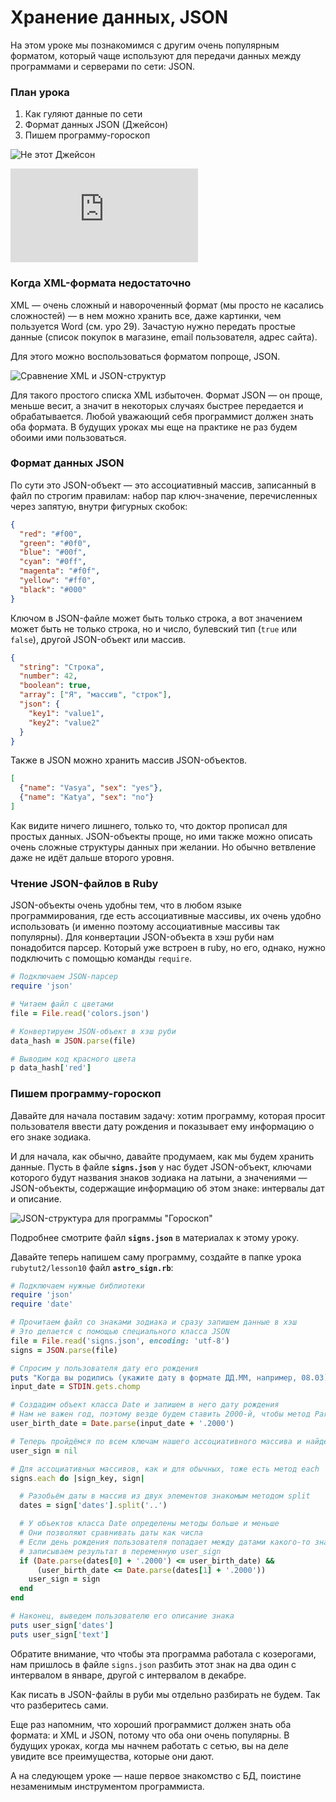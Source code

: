 # Хранение данных, JSON 

 На этом уроке мы познакомимся с другим очень популярным форматом, который чаще используют для передачи данных между программами и серверами по сети: JSON.

### План урока
1. Как гуляют данные по сети
2. Формат данных JSON (Джейсон)
3. Пишем программу-гороскоп

![Не этот Джейсон](http://goodprogrammer.ru/system/rich_texts/000/000/352dde143ea177850979c1fcd7a12ec54ad276f2f8e/00-json-for-text.jpg?1441266892 "Не этот Джейсон")


<!-- youtube starts here -->
<script>
var videoPlan = {}
</script>

<div class="embed-responsive embed-responsive-16by9 rubyrush-video" id="video-0">
<iframe src="https://www.youtube.com/embed/CQU230pVP3A" frameborder="0" allow="accelerometer; autoplay; encrypted-media; gyroscope; picture-in-picture" allowfullscreen></iframe>
<script>
videoPlan["video-0"] = [{"begin":"0:06","comment":"Приветствие и план урока "},{"begin":"0:38","comment":"Почему бывает недостаточно XML"},{"begin":"2:29","comment":"Используем JSON в Ruby "},{"begin":"4:42","comment":"Программа «Гороскоп»: постановка задачи"},{"begin":"5:43","comment":"Программа «Гороскоп»: структура JSON файла"},{"begin":"8:27","comment":"Программа «Гороскоп»: пишем основной код"},{"begin":"13:47","comment":"Программа «Гороскоп»: исправляем хитрые ошибки"}]
</script>
</div>

 <!-- youtube ends here --> 

### Когда XML-формата недостаточно

XML — очень сложный и навороченный формат (мы просто не касались сложностей) — в нем можно хранить все, даже картинки, чем пользуется Word (см. уро 29). Зачастую нужно передать простые данные (список покупок в магазине, email пользователя, адрес сайта).

Для этого можно воспользоваться форматом попроще, JSON.

![Сравнение XML и JSON-структур](http://goodprogrammer.ru/system/rich_texts/000/000/3540ef8f01ff0e8e47ede4a4247dbd03e0fafa2e70d/01-json-for-text.jpg?1441266892 "Сравнение XML и JSON-структур")

Для такого простого списка XML избыточен. Формат JSON — он проще, меньше весит, а значит в некоторых случаях быстрее передается и обрабатывается. Любой уважающий себя программист должен знать оба формата. В будущих уроках мы еще на практике не раз будем обоими ими пользоваться.

### Формат данных JSON

По сути это JSON-объект — это ассоциативный массив, записанный в файл по строгим правилам: набор пар ключ-значение, перечисленных через запятую, внутри фигурных скобок:

```json
{
  "red": "#f00",
  "green": "#0f0",
  "blue": "#00f",
  "cyan": "#0ff",
  "magenta": "#f0f",
  "yellow": "#ff0",
  "black": "#000"
}
```

Ключом в JSON-файле может быть только строка, а вот значением может быть не только строка, но и число, булевский тип (`true` или `false`), другой JSON-объект или массив.

```json
{
  "string": "Строка",
  "number": 42,
  "boolean": true,
  "array": ["Я", "массив", "строк"],
  "json": {
    "key1": "value1",
    "key2": "value2"
  }
}
```

Также в JSON можно хранить массив JSON-объектов.

```json
[
  {"name": "Vasya", "sex": "yes"},
  {"name": "Katya", "sex": "no"}
]
```

Как видите ничего лишнего, только то, что доктор прописал для простых данных. JSON-объекты проще, но ими также можно описать очень сложные структуры данных при желании. Но обычно ветвление даже не идёт дальше второго уровня.

### Чтение JSON-файлов в Ruby

JSON-объекты очень удобны тем, что в любом языке программирования, где есть ассоциативные массивы, их очень удобно использовать (и именно поэтому ассоциативные массивы так популярны). Для конвертации JSON-объекта в хэш руби нам понадобится парсер. Который уже встроен в ruby, но его, однако, нужно подключить с помощью команды `require`.

```ruby
# Подключаем JSON-парсер
require 'json'

# Читаем файл с цветами
file = File.read('colors.json')

# Конвертируем JSON-объект в хэш руби
data_hash = JSON.parse(file)

# Выводим код красного цвета
p data_hash['red']
```

### Пишем программу-гороскоп

Давайте для начала поставим задачу: хотим программу, которая просит пользователя ввести дату рождения и показывает ему информацию о его знаке зодиака.

И для начала, как обычно, давайте продумаем, как мы будем хранить данные. Пусть в файле **`signs.json`** у нас будет JSON-объект, ключами которого будут названия знаков зодиака на латыни, а значениями — JSON-объекты, содержащие информацию об этом знаке: интервалы дат и описание.

![JSON-структура для программы "Гороскоп"](http://goodprogrammer.ru/system/rich_texts/000/000/353419d61527e20e15beacd2e81d30115eead4aabb8/02-astro-signs-for-text.jpg?1441266892 "JSON-структура для программы 'Гороскоп'")

Подробнее смотрите файл **`signs.json`** в материалах к этому уроку.

Давайте теперь напишем саму программу, создайте в папке урока `rubytut2/lesson10` файл **`astro_sign.rb`**:

```ruby
# Подключаем нужные библиотеки
require 'json'
require 'date'

# Прочитаем файл со знаками зодиака и сразу запишем данные в хэш
# Это делается с помощью специального класса JSON
file = File.read('signs.json', encoding: 'utf-8')
signs = JSON.parse(file)

# Спросим у пользователя дату его рождения
puts "Когда вы родились (укажите дату в формате ДД.ММ, например, 08.03)"
input_date = STDIN.gets.chomp

# Создадим объект класса Date и запишем в него дату рождения
# Нам не важен год, поэтому везде будем ставить 2000-й, чтобы метод Parse мог взять конкретную дату
user_birth_date = Date.parse(input_date + '.2000')

# Теперь пройдёмся по всем ключам нашего ассоциативного массива и найдём нужный знак
user_sign = nil

# Для ассоциативных массивов, как и для обычных, тоже есть метод each
signs.each do |sign_key, sign|

  # Разобьём даты в массив из двух элементов знакомым методом split
  dates = sign['dates'].split('..')

  # У объектов класса Date определены методы больше и меньше
  # Они позволяют сравнивать даты как числа
  # Если день рождения пользователя попадает между датами какого-то знака зодиака,
  # записываем результат в переменную user_sign
  if (Date.parse(dates[0] + '.2000') <= user_birth_date) &&
      (user_birth_date <= Date.parse(dates[1] + '.2000'))
    user_sign = sign
  end
end

# Наконец, выведем пользователю его описание знака
puts user_sign['dates']
puts user_sign['text']
````

Обратите внимание, что чтобы эта программа работала с козерогами, нам пришлось в файле `signs.json` разбить этот знак на два один с интервалом в январе, другой с интервалом в декабре.

Как писать в JSON-файлы в руби мы отдельно разбирать не будем. Так что разберитесь сами.

Еще раз напомним, что хороший программист должен знать оба формата: и XML и JSON, потому что оба они очень популярны. В будущих уроках, когда мы начнем работать с сетью, вы на деле увидите все преимущества, которые они дают.

А на следующем уроке — наше первое знакомство с БД, поистине незаменимым инструментом программиста.
